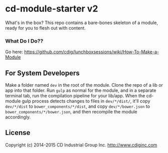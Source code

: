 # cd-module-starter v2

What's in the box? This repo contains a bare-bones skeleton of a module, ready for you to flesh out with content.

### What Do I Do??

Go here: https://github.com/cdig/lunchboxsessions/wiki/How-To-Make-a-Module

## For System Developers
Make a folder named `dev` in the root of the module. Clone the repo of a lib or app into that folder. Run `gulp` as normal for the module, and in a separate terminal tab, run the compilation pipeline for your lib/app. When the cd-module gulp process detects changes to files in `dev/*/dist/`, it'll copy `dev/*/dist` to `bower_components/*/dist`, and copy `dev/*/bower.json` to `bower_components/*/bower.json`, and then recompile the module accordingly.

## License
Copyright (c) 2014-2015 CD Industrial Group Inc. http://www.cdiginc.com
